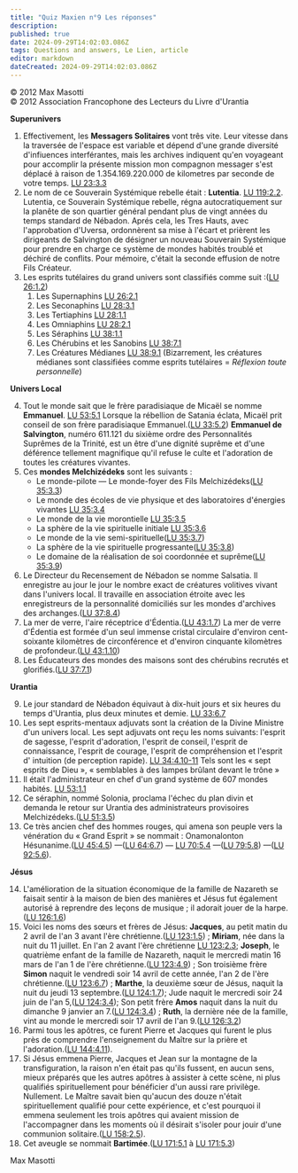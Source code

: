 ```yaml
---
title: "Quiz Maxien n°9 Les réponses"
description: 
published: true
date: 2024-09-29T14:02:03.086Z
tags: Questions and answers, Le Lien, article
editor: markdown
dateCreated: 2024-09-29T14:02:03.086Z
---
```


<p class="v-card v-sheet theme--light grey lighten-3 px-2">© 2012 Max Masotti<br>© 2012 Association Francophone des Lecteurs du Livre d'Urantia</p>

**Superunivers**

1. Effectivement, les **Messagers Solitaires** vont três vite. Leur vitesse dans la traversée de l'espace est variable et dépend d'une grande diversité d'infiuences interférantes, mais les archives indiquent qu'en voyageant pour accomplir la présente mission mon compagnon messager s'est déplacé à raison de 1.354.169.220.000 de kilometres par seconde de votre temps. [LU 23:3.3](/fr/The_Urantia_Book/23#p3_3)
2. Le nom de ce Souverain Systémique rebelle était : **Lutentia**. [LU 119:2.2](/fr/The_Urantia_Book/119#p2_2). Lutentia, ce Souverain Systémique rebelle, régna autocratiquement sur la planête de son quartier général pendant plus de vingt années du temps standard de Nébadon. Aprés cela, les Tres Hauts, avec l'approbation d'Uversa, ordonnèrent sa mise à l'écart et prièrent les dirigeants de Salvington de désigner un nouveau Souverain Systémique pour prendre en charge ce système de mondes habités troublé et déchiré de conflits. Pour mémoire, c'était la seconde effusion de notre Fils Créateur.
3. Les esprits tutélaires du grand univers sont classifiés comme suit :([LU 26:1.2](/fr/The_Urantia_Book/26#p1_2))
	1. Les Supernaphins [LU 26:2.1](/fr/The_Urantia_Book/26#p2_1)
	2. Les Seconaphins [LU 28:3.1](/fr/The_Urantia_Book/28#p3_1)
	3. Les Tertiaphins [LU 28:1.1](/fr/The_Urantia_Book/28#p1_1)
	4. Les Omniaphins [LU 28:2.1](/fr/The_Urantia_Book/28#p2_1)
	5. Les Séraphins [LU 38:1.1](/fr/The_Urantia_Book/38#p1_1)
	6. Les Chérubins et les Sanobins [LU 38:7.1](/fr/The_Urantia_Book/38#p7_1)
	7. Les Créatures Médianes [LU 38:9.1](/fr/The_Urantia_Book/38#p9_1) (Bizarrement, les créatures médianes sont classifiées comme esprits tutélaires = _Réflexion toute personnelle_)

**Univers Local**

4. Tout le monde sait que le frère paradisiaque de Micaël se nomme **Emmanuel**. [LU 53:5.1](/fr/The_Urantia_Book/53#p5_1) Lorsque la rébellion de Satania éclata, Micaël prit conseil de son frère paradisiaque Emmanuel.([LU 33:5.2](/fr/The_Urantia_Book/33#p5_2)) **Emmanuel de Salvington**, numéro 611.121 du sixième ordre des Personnalités Suprêmes de la Trinité, est un être d'une dignité suprême et d'une déférence tellement magnifique qu'il refuse le culte et l'adoration de toutes les créatures vivantes.
5. Ces **mondes Melchizédeks** sont les suivants :
	- Le monde-pilote — Le monde-foyer des Fils Melchizédeks([LU 35:3.3](/fr/The_Urantia_Book/35#p3_3))
	- Le monde des écoles de vie physique et des laboratoires d'énergies vivantes [LU 35:3.4](/fr/The_Urantia_Book/35#p3_4)
	- Le monde de la vie morontielle [LU 35:3.5](/fr/The_Urantia_Book/35#p3_5)
	- La sphère de la vie spirituelle initiale [LU 35:3.6](/fr/The_Urantia_Book/35#p3_6)
	- Le monde de la vie semi-spirituelle([LU 35:3.7](/fr/The_Urantia_Book/35#p3_7))
	- La sphère de la vie spirituelle progressante([LU 35:3.8](/fr/The_Urantia_Book/35#p3_8))
	- Le domaine de la réalisation de soi coordonnée et suprême([LU 35:3.9](/fr/The_Urantia_Book/35#p3_9))
6. Le Directeur du Recensement de Nébadon se nomme Salsatia. Il enregistre au jour le jour le nombre exact de créatures volitives vivant dans l'univers local. Il travaille en association étroite avec les enregistreurs de la personnalité domiciliés sur les mondes d'archives des archanges.([LU 37:8.4](/fr/The_Urantia_Book/37#p8_4))
7. La mer de verre, l'aire réceptrice d'Édentia.([LU 43:1.7](/fr/The_Urantia_Book/43#p1_7)) La mer de verre d'Édentia est formée d'un seul immense cristal circulaire d'environ cent-soixante kilomètres de circonférence et d'environ cinquante kilomètres de profondeur.([LU 43:1.10](/fr/The_Urantia_Book/43#p1_10))
8. Les Éducateurs des mondes des maisons sont des chérubins recrutés et glorifiés.([LU 37:7.1](/fr/The_Urantia_Book/37#p7_1))

**Urantia**

9. Le jour standard de Nébadon équivaut à dix-huit jours et six heures du temps d'Urantia, plus deux minutes et demie. [LU 33:6.7](/fr/The_Urantia_Book/33#p6_7)
10. Les sept esprits-mentaux adjuvats sont la création de la Divine Ministre d'un univers local. Les sept adjuvats ont reçu les noms suivants: l'esprit de sagesse, l'esprit d'adoration, l'esprit de conseil, l'esprit de connaissance, l'esprit de courage, l'esprit de compréhension et l'esprit d' intuition (de perception rapide). [LU 34:4.10-11](/fr/The_Urantia_Book/34#p4_10) Tels sont les « sept esprits de Dieu », « semblables à des lampes brûlant devant le trône »
11. Il était l'administrateur en chef d'un grand système de 607 mondes habités. [LU 53:1.1](/fr/The_Urantia_Book/53#p1_1)
12. Ce séraphin, nommé Solonia, proclama l'échec du plan divin et demanda le retour sur Urantia des administrateurs provisoires Melchizédeks.([LU 51:3.5](/fr/The_Urantia_Book/51#p3_5))
13. Ce très ancien chef des hommes rouges, qui amena son peuple vers la vénération du « Grand Esprit » se nommait : Onamonalonton Hésunanime.([LU 45:4.5](/fr/The_Urantia_Book/45#p4_5)) —([LU 64:6.7](/fr/The_Urantia_Book/64#p6_7)) — [LU 70:5.4](/fr/The_Urantia_Book/70#p5_4) —([LU 79:5.8](/fr/The_Urantia_Book/79#p5_8)) —([LU 92:5.6](/fr/The_Urantia_Book/92#p5_6)).

**Jésus**

14. L'amélioration de la situation économique de la famille de Nazareth se faisait sentir à la maison de bien des manières et Jésus fut également autorisé à reprendre des leçons de musique ; il adorait jouer de la harpe.([LU 126:1.6](/fr/The_Urantia_Book/126#p1_6))
15. Voici les noms des sœurs et frères de Jésus: **Jacques**, au petit matin du 2 avril de l'an 3 avant l'ère chrétienne.([LU 123:1.5](/fr/The_Urantia_Book/123#p1_5)) ; **Miriam**, née dans la nuit du 11 juillet. En l'an 2 avant l'ère chrétienne [LU 123:2.3](/fr/The_Urantia_Book/123#p2_3); **Joseph**, le quatrième enfant de la famille de Nazareth, naquit le mercredi matin 16 mars de l'an 1 de l'ère chrétienne.([LU 123:4.9](/fr/The_Urantia_Book/123#p4_9)) ; Son troisième frère **Simon** naquit le vendredi soir 14 avril de cette année, l'an 2 de l'ère chrétienne.([LU 123:6.7](/fr/The_Urantia_Book/123#p6_7)) ; **Marthe**, la deuxième sœur de Jésus, naquit la nuit du jeudi 13 septembre.([LU 124:1.7](/fr/The_Urantia_Book/124#p1_7)); Jude naquit le mercredi soir 24 juin de l'an 5,([LU 124:3.4](/fr/The_Urantia_Book/124#p3_4)); Son petit frère **Amos** naquit dans la nuit du dimanche 9 janvier an 7.([LU 124:3.4](/fr/The_Urantia_Book/124#p3_4)) ; **Ruth**, la dernière née de la famille, vint au monde le mercredi soir 17 avril de l'an 9.([LU 126:3.2](/fr/The_Urantia_Book/126#p3_2))
16. Parmi tous les apôtres, ce furent Pierre et Jacques qui furent le plus près de comprendre l'enseignement du Maître sur la prière et l'adoration.([LU 144:4.11](/fr/The_Urantia_Book/144#p4_11)).
17. Si Jésus emmena Pierre, Jacques et Jean sur la montagne de la transfiguration, la raison n'en était pas qu'ils fussent, en aucun sens, mieux préparés que les autres apôtres à assister à cette scène, ni plus qualifiés spirituellement pour bénéficier d'un aussi rare privilège. Nullement. Le Maître savait bien qu'aucun des douze n'était spirituellement qualifié pour cette expérience, et c'est pourquoi il emmena seulement les trois apôtres qui avaient mission de l'accompagner dans les moments où il désirait s'isoler pour jouir d'une communion solitaire.([LU 158:2.5](/fr/The_Urantia_Book/158#p2_5)).
18. Cet aveugle se nommait **Bartimée**.([LU 171:5.1](/fr/The_Urantia_Book/171#p5_1) à [LU 171:5.3](/fr/The_Urantia_Book/171#p5_3))

Max Masotti